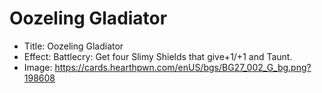 # Oozeling Gladiator
- Title:  Oozeling Gladiator
- Effect:  Battlecry: Get four Slimy Shields that give+1/+1 and Taunt.
- Image:  https://cards.hearthpwn.com/enUS/bgs/BG27_002_G_bg.png?198608
